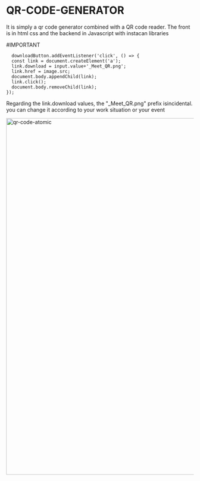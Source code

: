 # QR-CODE-GENERATOR

It is simply a qr code generator combined with a QR code reader. The front is in html css and the backend in Javascript with instacan libraries

#IMPORTANT

```JS
  downloadButton.addEventListener('click', () => {
  const link = document.createElement('a');
  link.download = input.value+'_Meet_QR.png';
  link.href = image.src;
  document.body.appendChild(link);
  link.click();
  document.body.removeChild(link);
});
```
Regarding the link.download values, the "_Meet_QR.png" prefix is ​​incidental. you can change it according to your work situation or your event

<img width="956" alt="qr-code-atomic" src="https://github.com/iimAtomic/QR-CODE-GENERATOR/assets/71674056/fcc8ebe3-bec0-47bc-8191-ab2d670148fb">
